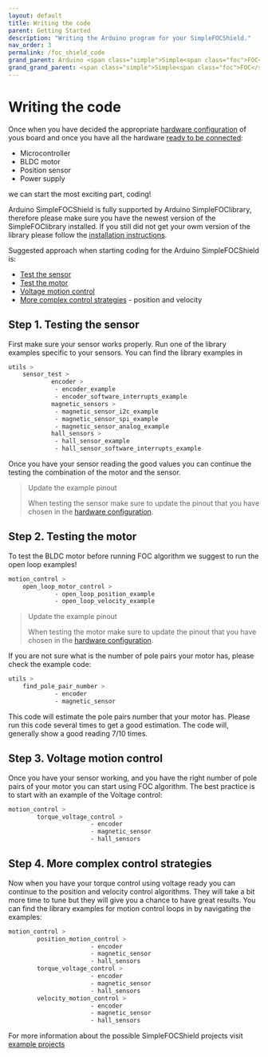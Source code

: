 ```yaml
---
layout: default
title: Writing the code
parent: Getting Started
description: "Writing the Arduino program for your SimpleFOCShield."
nav_order: 3
permalink: /foc_shield_code
grand_parent: Arduino <span class="simple">Simple<span class="foc">FOC</span>Shield</span>
grand_grand_parent: <span class="simple">Simple<span class="foc">FOC</span> Boards</span>
---
```


# Writing the code
Once when you have decided the appropriate [hardware configuration](pads_soldering) of yous board and once you have all the hardware [ready to be connected](foc_shield_connect_hardware): 
- Microcontroller
- BLDC motor
- Position sensor
- Power supply

we can start the most exciting part, coding!

Arduino <span class="simple">Simple<span class="foc">FOC</span>Shield</span> is fully supported by Arduino <span class="simple">Simple<span class="foc">FOC</span>library</span>, therefore please make sure you have the newest version of the  <span class="simple">Simple<span class="foc">FOC</span>library</span> installed. If you still did not get your owm version of the library please follow the [installation instructions](installation). 

Suggested approach when starting coding for the Arduino <span class="simple">Simple<span class="foc">FOC</span>Shield</span> is:

- [Test the sensor](#step-1-testing-the-sensor)
- [Test the motor](#step-2-testing-the-motor)
- [Voltage motion control](#step-3-voltage-motion-control)
- [More complex control strategies](#step-4-more-complex-control-strategies) - position and velocity

## Step 1. Testing the sensor
First make sure your sensor works properly. Run one of the library examples specific to your sensors. You can find the library examples in 
```sh
utils >
    sensor_test >
            encoder >
             - encoder_example
             - encoder_software_interrupts_example
            magnetic_sensors >
             - magnetic_sensor_i2c_example
             - magnetic_sensor_spi_example
             - magnetic_sensor_analog_example
            hall_sensors >
             - hall_sensor_example
             - hall_sensor_software_interrupts_example
```
Once you have your sensor reading the good values you can continue the testing the combination of the motor and the sensor.

<blockquote class="warning"> <p class="heading">Update the example pinout</p> 
When testing the sensor make sure to update the pinout that you have chosen in the <a href="pads_soldering">hardware configuration</a>.</blockquote>

## Step 2. Testing the motor
To test the BLDC motor before running FOC algorithm we suggest to run the open loop examples!
```sh
motion_control >
    open_loop_motor_control >
             - open_loop_position_example
             - open_loop_velocity_example
```
<blockquote class="warning"> <p class="heading">Update the example pinout</p> 
When testing the motor make sure to update the pinout that you have chosen in the <a href="pads_soldering">hardware configuration</a>.</blockquote>

If you are not sure what is the number of pole pairs your motor has, please check the example code:
```sh
utils >
    find_pole_pair_number >
             - encoder
             - magnetic_sensor
```
This code will estimate the pole pairs number that your motor has. Please run this code several times to get a good estimation. The code will, generally show a good reading 7/10 times.


## Step 3. Voltage motion control 
Once you have your sensor working, and you have the right number of pole pairs of your motor you can start using FOC algorithm. The best practice is to start with an example of the Voltage control:
```sh
motion_control > 
        torque_voltage_control > 
                       - encoder
                       - magnetic_sensor
                       - hall_sensors
```

## Step 4. More complex control strategies
Now when you have your torque control using voltage ready you can continue to the position and velocity control algorithms. They will take a bit more time to tune but they will give you a chance to have great results. You can find the library examples for motion control loops in by navigating the examples:

```sh
motion_control > 
        position_motion_control > 
                       - encoder
                       - magnetic_sensor
                       - hall_sensors
        torque_voltage_control > 
                       - encoder
                       - magnetic_sensor
                       - hall_sensors
        velocity_motion_control > 
                       - encoder
                       - magnetic_sensor
                       - hall_sensors
```
For more information about the possible <span class="simple">Simple<span class="foc">FOC</span>Shield</span> projects visit [example projects](examples)
